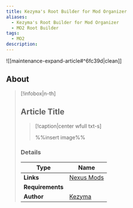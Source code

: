 ```yaml
---
title: Kezyma's Root Builder for Mod Organizer
aliases:
  - Kezyma's Root Builder for Mod Organizer
  - MO2 Root Builder
tags:
  - MO2
description:
---
```


![[maintenance-expand-article#^6fc39d|clean]]

## About

> [!infobox|n-th]
> 
> ## Article Title
> 
> > [!caption|center wfull txt-s]
> > 
> > %%insert image%%
> > 
> 
> ### Details
> 
> | Type | Name |
> | --- | --- |
> | **Links** | [Nexus Mods](https://www.nexusmods.com/skyrimspecialedition/mods/31720) |
> | **Requirements** |  |
> | **Author** | [Kezyma](https://next.nexusmods.com/profile/Kezyma/about-me) |